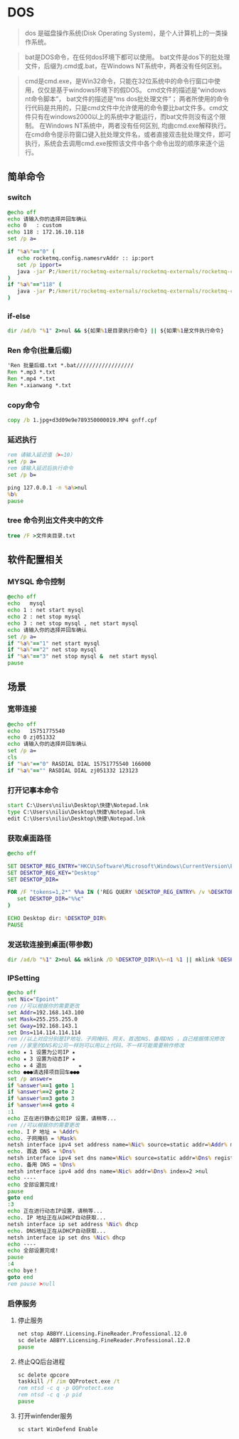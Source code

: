 # DOS

> dos 是磁盘操作系统(Disk Operating System)，是个人计算机上的一类操作系统。

> bat是DOS命令，在任何dos环境下都可以使用。
> bat文件是dos下的批处理文件，后缀为.cmd或.bat，在Windows NT系统中，两者没有任何区别。

> cmd是cmd.exe，是Win32命令，只能在32位系统中的命令行窗口中使用，仅仅是基于windows环境下的假DOS。
> cmd文件的描述是“windows nt命令脚本”，
> bat文件的描述是“ms dos批处理文件”；
> 两者所使用的命令行代码是共用的，只是cmd文件中允许使用的命令要比bat文件多。cmd文件只有在windows2000以上的系统中才能运行，而bat文件则没有这个限制。
> 在Windows NT系统中，两者没有任何区别, 均由cmd.exe解释执行。
> 在cmd命令提示符窗口键入批处理文件名，或者直接双击批处理文件，即可执行，系统会去调用cmd.exe按照该文件中各个命令出现的顺序来逐个运行。

## 简单命令

### switch

```bat
@echo off
echo 请输入你的选择并回车确认
echo 0   : custom
echo 118 : 172.16.10.118
set /p a=

if "%a%"=="0" (
   echo rocketmq.config.namesrvAddr :: ip:port
   set /p ipport=
   java -jar P:/kmerit/rocketmq-externals/rocketmq-externals/rocketmq-console/target/rocketmq-console-ng-1.0.0.jar --rocketmq.config.namesrvAddr='%ipport%'
)
if "%a%"=="118" (
   java -jar P:/kmerit/rocketmq-externals/rocketmq-externals/rocketmq-console/target/rocketmq-console-ng-1.0.0.jar --rocketmq.config.namesrvAddr='172.16.10.118:9876'
)
```

### if-else

```bat
dir /ad/b "%1" 2>nul && ${如果%1是目录执行命令} || ${如果%1是文件执行命令}
```

### Ren 命令(批量后缀)

```bat
'Ren 批量后缀.txt *.bat//////////////////
Ren *.mp3 *.txt
Ren *.mp4 *.txt
Ren *.xianwang *.txt
```

### copy命令

```bat
copy /b 1.jpg+d3d09e9e789350000019.MP4 gnff.cpf
```

### 延迟执行

```bat
rem 请输入延迟值（>=10）
set /p a=
rem 请输入延迟后执行命令
set /p b=

ping 127.0.0.1 -n %a%>nul
%b%
pause
```

### tree 命令列出文件夹中的文件

```bat
tree /F >文件夹目录.txt
```

## 软件配置相关

### MYSQL 命令控制

   ```bat
   @echo off
   echo   mysql
   echo 1 : net start mysql
   echo 2 : net stop mysql
   echo 3 : net stop mysql , net start mysql
   echo 请输入你的选择并回车确认
   set /p a=
   if "%a%"=="1" net start mysql
   if "%a%"=="2" net stop mysql
   if "%a%"=="3" net stop mysql &  net start mysql
   pause
   ```

## 场景

### 宽带连接

   ```bat
   @echo off
   echo   15751775540
   echo 0 zj051332
   echo 请输入你的选择并回车确认
   set /p a=
   cls
   if "%a%"=="0" RASDIAL DIAL 15751775540 166000
   if "%a%"=="" RASDIAL DIAL zj051332 123123
   ```

### 打开记事本命令

   ```bat
   start C:\Users\niliu\Desktop\快捷\Notepad.lnk
   type C:\Users\niliu\Desktop\快捷\Notepad.lnk
   edit C:\Users\niliu\Desktop\快捷\Notepad.lnk
   ```

### 获取桌面路径

   ```bat
   @echo off

   SET DESKTOP_REG_ENTRY="HKCU\Software\Microsoft\Windows\CurrentVersion\Explorer\Shell Folders"
   SET DESKTOP_REG_KEY="Desktop"
   SET DESKTOP_DIR=

   FOR /F "tokens=1,2*" %%a IN ('REG QUERY %DESKTOP_REG_ENTRY% /v %DESKTOP_REG_KEY% ^| FINDSTR "REG_SZ"') DO (
      set DESKTOP_DIR="%%c"
   )

   ECHO Desktop dir: %DESKTOP_DIR%
   PAUSE
   ```

### 发送软连接到桌面(带参数)

   ```bat
   dir /ad/b "%1" 2>nul && mklink /D %DESKTOP_DIR%\%~n1 %1 || mklink %DESKTOP_DIR%\%~n1 %1
   ```

### IPSetting

   ```bat
   @echo off
   set Nic="Epoint" 
   rem //可以根据你的需要更改
   set Addr=192.168.143.100
   set Mask=255.255.255.0
   set Gway=192.168.143.1
   set Dns=114.114.114.114
   rem //以上对应分别是IP地址、子网掩码、网关、首选DNS、备用DNS ，自己根据情况修改
   rem //家里的DNS和公司一样则可以用以上代码，不一样可能需要稍作修改
   echo ★ 1 设置为公司IP ★ 
   echo ★ 3 设置为动态IP ★ 
   echo ★ 4 退出          ★ 
   echo ●●●请选择项目回车●●●
   set /p answer=   
   if %answer%==1 goto 1   
   if %answer%==2 goto 2   
   if %answer%==3 goto 3   
   if %answer%==4 goto 4 
   :1   
   echo 正在进行静态公司IP 设置，请稍等...   
   rem //可以根据你的需要更改   
   echo. I P 地址 = %Addr%   
   echo. 子网掩码 = %Mask%   
   netsh interface ipv4 set address name=%Nic% source=static addr=%Addr% mask=%Mask% gateway=%Gway% gwmetric=0 >nul   
   echo. 首选 DNS = %Dns%   
   netsh interface ipv4 set dns name=%Nic% source=static addr=%Dns% register=PRIMARY >nul 
   echo. 备用 DNS = %Dns%   
   netsh interface ipv4 add dns name=%Nic% addr=%Dns% index=2 >nul   
   echo ----   
   echo 全部设置完成! 
   pause   
   goto end   
   :3   
   echo 正在进行动态IP设置，请稍等...   
   echo. IP 地址正在从DHCP自动获取...   
   netsh interface ip set address %Nic% dhcp   
   echo. DNS地址正在从DHCP自动获取...   
   netsh interface ip set dns %Nic% dhcp   
   echo ----   
   echo 全部设置完成!   
   pause   
   :4 
   echo bye！   
   goto end   
   rem pause >null
   ```

### 启停服务

1. 停止服务

   ```bat
   net stop ABBYY.Licensing.FineReader.Professional.12.0
   sc delete ABBYY.Licensing.FineReader.Professional.12.0
   pause
   ```

2. 终止QQ后台进程

   ```bat
   sc delete qpcore
   taskkill /f /im QQProtect.exe /t
   rem ntsd -c q -p QQProtect.exe
   rem ntsd -c q -p pid
   pause
   ```

3. 打开winfender服务

   ```bat
   sc start WinDefend Enable
   ```
